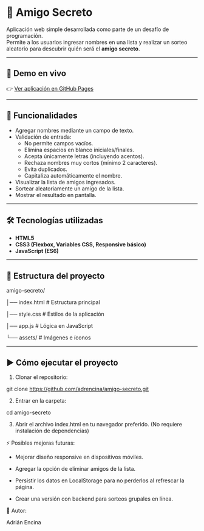 # 🎁 Amigo Secreto

Aplicación web simple desarrollada como parte de un desafío de programación.  
Permite a los usuarios ingresar nombres en una lista y realizar un sorteo aleatorio para descubrir quién será el **amigo secreto**.

---

## 📌 Demo en vivo

👉 [Ver aplicación en GitHub Pages](https://adrencina.github.io/amigo-secreto/)

---

## 🚀 Funcionalidades

- Agregar nombres mediante un campo de texto.
- Validación de entrada:
  - No permite campos vacíos.
  - Elimina espacios en blanco iniciales/finales.
  - Acepta únicamente letras (incluyendo acentos).
  - Rechaza nombres muy cortos (mínimo 2 caracteres).
  - Evita duplicados.
  - Capitaliza automáticamente el nombre.
- Visualizar la lista de amigos ingresados.
- Sortear aleatoriamente un amigo de la lista.
- Mostrar el resultado en pantalla.

---

## 🛠️ Tecnologías utilizadas

- **HTML5**
- **CSS3 (Flexbox, Variables CSS, Responsive básico)**
- **JavaScript (ES6)**

---

## 📂 Estructura del proyecto

amigo-secreto/

│── index.html # Estructura principal

│── style.css # Estilos de la aplicación

│── app.js # Lógica en JavaScript

└── assets/ # Imágenes e íconos

---

## ▶️ Cómo ejecutar el proyecto

1. Clonar el repositorio:

git clone https://github.com/adrencina/amigo-secreto.git

2. Entrar en la carpeta:

cd amigo-secreto

3. Abrir el archivo index.html en tu navegador preferido.
   (No requiere instalación de dependencias)

⚡ Posibles mejoras futuras:

- Mejorar diseño responsive en dispositivos móviles.

- Agregar la opción de eliminar amigos de la lista.

- Persistir los datos en LocalStorage para no perderlos al refrescar la página.

- Crear una versión con backend para sorteos grupales en línea.

👤 Autor:

Adrián Encina

